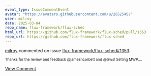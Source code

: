 ```yaml
---
event_type: IssueCommentEvent
avatar: "https://avatars.githubusercontent.com/u/2652545?"
user: milroy
date: 2025-03-04
repo_name: flux-framework/flux-sched
html_url: https://github.com/flux-framework/flux-sched/pull/1353
repo_url: https://github.com/flux-framework/flux-sched
---
```


<a href='https://github.com/milroy' target='_blank'>milroy</a> commented on issue <a href='https://github.com/flux-framework/flux-sched/pull/1353' target='_blank'>flux-framework/flux-sched#1353</a>.

<small>Thanks for the review and feedback @jameshcorbett and @trws! Setting MWP....</small>

<a href='https://github.com/flux-framework/flux-sched/pull/1353' target='_blank'>View Comment</a>